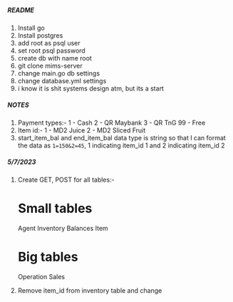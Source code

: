 ##### README #####
1. Install go
2. Install postgres
3. add root as psql user
4. set root psql password
5. create db with name root
6. git clone mims-server
7. change main.go db settings
8. change database.yml settings
9. i know it is shit systems design atm, but its a start

##### NOTES #####
1. Payment types:-
    1 - Cash
    2 - QR Maybank
    3 - QR TnG
    99 - Free
2. Item id:-
    1 - MD2 Juice
    2 - MD2 Sliced Fruit
3. start_item_bal and end_item_bal data type is string so that I can format the data as `1=150&2=45`, 1 indicating item_id 1 and 2 indicating item_id 2


##### 5/7/2023 #####
1. Create GET, POST for all tables:-
    # Small tables
    Agent
    Inventory
    Balances
    Item
    # Big tables
    Operation
    Sales

2. Remove item_id from inventory table and change 
